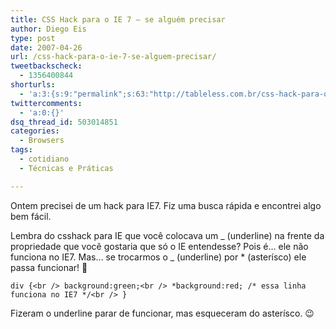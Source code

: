 ```yaml
---
title: CSS Hack para o IE 7 – se alguém precisar
author: Diego Eis
type: post
date: 2007-04-26
url: /css-hack-para-o-ie-7-se-alguem-precisar/
tweetbackscheck:
  - 1356400844
shorturls:
  - 'a:3:{s:9:"permalink";s:63:"http://tableless.com.br/css-hack-para-o-ie-7-se-alguem-precisar";s:7:"tinyurl";s:26:"http://tinyurl.com/3luxwvo";s:4:"isgd";s:19:"http://is.gd/ufyRIx";}'
twittercomments:
  - 'a:0:{}'
dsq_thread_id: 503014851
categories:
  - Browsers
tags:
  - cotidiano
  - Técnicas e Práticas

---
```

Ontem precisei de um hack para IE7. Fiz uma busca rápida e encontrei algo bem fácil.

Lembra do csshack para IE que você colocava um _ (underline) na frente da propriedade que você gostaria que só o IE entendesse? Pois é&#8230; ele não funciona no IE7. Mas&#8230; se trocarmos o _ (underline) por * (asterísco) ele passa funcionar! 🙂

`div {<br />
background:green;<br />
*background:red; /* essa linha funciona no IE7 */<br />
}`

Fizeram o underline parar de funcionar, mas esqueceram do asterísco. 😉